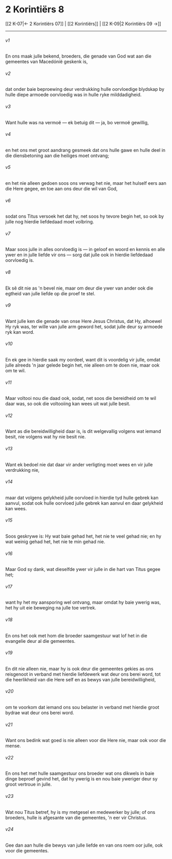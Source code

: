 # 2 Korintiërs 8

[[2 K-07|← 2 Korintiërs 07]] | [[2 Korintiërs]] | [[2 K-09|2 Korintiërs 09 →]]
***

###### v1
En ons maak julle bekend, broeders, die genade van God wat aan die gemeentes van Macedónië geskenk is, 
###### v2
dat onder baie beproewing deur verdrukking hulle oorvloedige blydskap by hulle diepe armoede oorvloedig was in hulle ryke milddadigheid. 
###### v3
Want hulle was na vermoë — ek betuig dit — ja, bo vermoë gewillig, 
###### v4
en het ons met groot aandrang gesmeek dat ons hulle gawe en hulle deel in die diensbetoning aan die heiliges moet ontvang; 
###### v5
en het nie alleen gedoen soos ons verwag het nie, maar het hulself eers aan die Here gegee, en toe aan ons deur die wil van God, 
###### v6
sodat ons Titus versoek het dat hy, net soos hy tevore begin het, so ook by julle nog hierdie liefdedaad moet volbring. 
###### v7
Maar soos julle in alles oorvloedig is — in geloof en woord en kennis en alle ywer en in julle liefde vir ons — sorg dat julle ook in hierdie liefdedaad oorvloedig is. 
###### v8
Ek sê dit nie as 'n bevel nie, maar om deur die ywer van ander ook die egtheid van julle liefde op die proef te stel. 
###### v9
Want julle ken die genade van onse Here Jesus Christus, dat Hy, alhoewel Hy ryk was, ter wille van julle arm geword het, sodat julle deur sy armoede ryk kan word. 
###### v10
En ek gee in hierdie saak my oordeel, want dit is voordelig vir julle, omdat julle alreeds 'n jaar gelede begin het, nie alleen om te doen nie, maar ook om te wil. 
###### v11
Maar voltooi nou die daad ook, sodat, net soos die bereidheid om te wil daar was, so ook die voltooiing kan wees uit wat julle besit. 
###### v12
Want as die bereidwilligheid daar is, is dit welgevallig volgens wat iemand besit, nie volgens wat hy nie besit nie. 
###### v13
Want ek bedoel nie dat daar vir ander verligting moet wees en vir julle verdrukking nie, 
###### v14
maar dat volgens gelykheid julle oorvloed in hierdie tyd hulle gebrek kan aanvul, sodat ook hulle oorvloed julle gebrek kan aanvul en daar gelykheid kan wees. 
###### v15
Soos geskrywe is: Hy wat baie gehad het, het nie te veel gehad nie; en hy wat weinig gehad het, het nie te min gehad nie. 
###### v16
Maar God sy dank, wat dieselfde ywer vir julle in die hart van Titus gegee het; 
###### v17
want hy het my aansporing wel ontvang, maar omdat hy baie ywerig was, het hy uit eie beweging na julle toe vertrek. 
###### v18
En ons het ook met hom die broeder saamgestuur wat lof het in die evangelie deur al die gemeentes. 
###### v19
En dit nie alleen nie, maar hy is ook deur die gemeentes gekies as ons reisgenoot in verband met hierdie liefdewerk wat deur ons berei word, tot die heerlikheid van die Here self en as bewys van julle bereidwilligheid, 
###### v20
om te voorkom dat iemand ons sou belaster in verband met hierdie groot bydrae wat deur ons berei word. 
###### v21
Want ons bedink wat goed is nie alleen voor die Here nie, maar ook voor die mense. 
###### v22
En ons het met hulle saamgestuur ons broeder wat ons dikwels in baie dinge beproef gevind het, dat hy ywerig is en nou baie yweriger deur sy groot vertroue in julle. 
###### v23
Wat nou Titus betref, hy is my metgesel en medewerker by julle; of ons broeders, hulle is afgesante van die gemeentes, 'n eer vir Christus. 
###### v24
Gee dan aan hulle die bewys van julle liefde en van ons roem oor julle, ook voor die gemeentes. 
